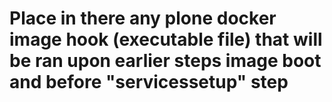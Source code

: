 # Place in there any plone docker image hook (executable file) that will be ran upon earlier steps image boot and before "servicessetup" step
